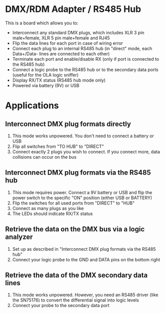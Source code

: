 # DMX/RDM Adapter / RS485 Hub

This is a board which allows you to:
- Interconnect any standard DMX plugs, which includes XLR 3 pin male+female, XLR 5 pin male+female and RJ45
- Flip the data lines for each port in case of wiring error
- Connect each plug to an internal RS485 hub (in "direct" mode, each Data+/Data- lines are connected to each other)
- Terminate each port and enable/disable RX (only if port is connected to the RS485 hub)
- Connect a logic probe to the RS485 hub or to the secondary data ports (useful for the OLA logic sniffer)
- Display RX/TX status (RS485 hub mode only)
- Powered via battery (9V) or USB

# Applications

## Interconnect DMX plug formats directly


1. This mode works unpowered. You don't need to connect a battery or USB
2. Flip all switches from "TO HUB" to "DIRECT"
3. Connect exactly 2 plugs you wish to connect. If you connect more, data collisions can occur on the bus

## Interconnect DMX plug formats via the RS485 hub

1. This mode requires power. Connect a 9V battery or USB and flip the power switch to the specific "ON" position (either USB or BATTERY)
2. Flip the switches for all used ports from "DIRECT" to "HUB"
3. Connect as many plugs as you like
4. The LEDs should indicate RX/TX status

## Retrieve the data on the DMX bus via a logic analyzer

1. Set up as described in "Interconnect DMX plug formats via the RS485 hub"
2. Connect your logic probe to the GND and DATA pins on the bottom right

## Retrieve the data of the DMX secondary data lines

1. This mode works unpowered. However, you need an RS485 driver (like the SN75176) to convert the differential signal into logic levels
2. Connect your probe to the secondary data port


